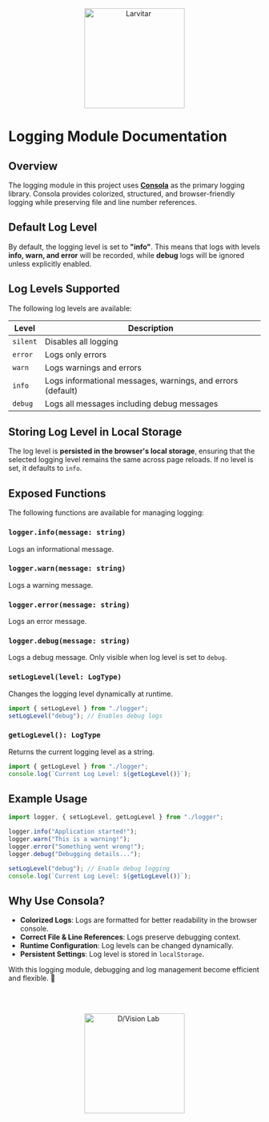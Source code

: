 <div style="text-align: center;">
    <img src="https://assets.pokemon.com/assets/cms2/img/pokedex/full/246.png" alt="Larvitar" height="200" />
</div>

# Logging Module Documentation

## Overview
The logging module in this project uses [**Consola**](https://github.com/unjs/consola) as the primary logging library. Consola provides colorized, structured, and browser-friendly logging while preserving file and line number references.

## Default Log Level
By default, the logging level is set to **"info"**. This means that logs with levels **info, warn, and error** will be recorded, while **debug** logs will be ignored unless explicitly enabled.

## Log Levels Supported
The following log levels are available:

| Level     | Description |
|-----------|-------------|
| `silent`  | Disables all logging |
| `error`   | Logs only errors |
| `warn`    | Logs warnings and errors |
| `info`    | Logs informational messages, warnings, and errors (default) |
| `debug`   | Logs all messages including debug messages |

## Storing Log Level in Local Storage
The log level is **persisted in the browser's local storage**, ensuring that the selected logging level remains the same across page reloads. If no level is set, it defaults to `info`.

## Exposed Functions
The following functions are available for managing logging:

### `logger.info(message: string)`
Logs an informational message.

### `logger.warn(message: string)`
Logs a warning message.

### `logger.error(message: string)`
Logs an error message.

### `logger.debug(message: string)`
Logs a debug message. Only visible when log level is set to `debug`.

### `setLogLevel(level: LogType)`
Changes the logging level dynamically at runtime.
```typescript
import { setLogLevel } from "./logger";
setLogLevel("debug"); // Enables debug logs
```

### `getLogLevel(): LogType`
Returns the current logging level as a string.
```typescript
import { getLogLevel } from "./logger";
console.log(`Current Log Level: ${getLogLevel()}`);
```

## Example Usage
```typescript
import logger, { setLogLevel, getLogLevel } from "./logger";

logger.info("Application started!");
logger.warn("This is a warning!");
logger.error("Something went wrong!");
logger.debug("Debugging details...");

setLogLevel("debug"); // Enable debug logging
console.log(`Current Log Level: ${getLogLevel()}`);
```

## Why Use Consola?
- **Colorized Logs**: Logs are formatted for better readability in the browser console.
- **Correct File & Line References**: Logs preserve debugging context.
- **Runtime Configuration**: Log levels can be changed dynamically.
- **Persistent Settings**: Log level is stored in `localStorage`.

With this logging module, debugging and log management become efficient and flexible. 🚀

<br></br>

<div style="text-align: center;">
    <img src="https://press.r1-it.storage.cloud.it/logo_trasparent.png" alt="D/Vision Lab" height="200" />
</div>
